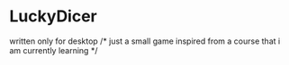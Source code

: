 # LuckyDicer

written only for desktop 
/*  just a small game inspired from a course that i am currently learning  */
